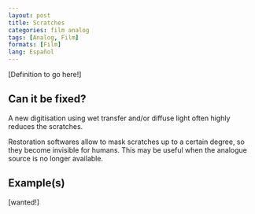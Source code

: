 ```yaml
---
layout: post
title: Scratches
categories: film analog
tags: [Analog, Film]
formats: [Film]
lang: Español
---
```


[Definition to go here!]

## Can it be fixed?

A new digitisation using wet transfer and/or diffuse light often highly reduces the scratches.

Restoration softwares allow to mask scratches up to a certain degree, so they become invisible for humans. This may be useful when the analogue source is no longer available.

## Example(s)

[wanted!]
